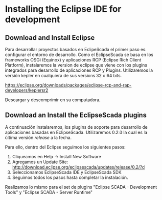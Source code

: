 # Installing the Eclipse IDE for development

## Download and Install Eclipse

Para desarrollar proyectos basados en EclipeScada el primer paso es configurar el entorno de desarrollo. Como el EclipseScada se basa en los frameworks OSGi (Equinox) y aplicaciones RCP (Eclipse Rich Client Platform), instalaremos la version de eclipse que viene con los plugins integrados para desarrollo de aplicaciones RCP y Plugins. Utilizaremos la versión kepler en cualquiera de sus versions 32 o 64 bits.

https://eclipse.org/downloads/packages/eclipse-rcp-and-rap-developers/keplersr2

Descargar y descomprimir en su computadora.

## Download an Install the EclipseScada plugins
A continuación instalaremos, los plugins de soporte para desarrollo de aplicaciones basadas en EclipseScada. Utilizaremos 0.2.0 la cual es la última versión *release* a la fecha.

Para ello, dentro del Eclipse seguimos los siguientes pasos:

1. Cliqueamos en Help -> Install New Software
2. Agregamos un Update Site:
http://download.eclipse.org/eclipsescada/updates/release/0.2/?d
3. Seleccionamos EclipseScada IDE y EclipseScada SDK
4. Seguimos todos los pasos hasta completar la instalación. 

Realizamos lo mismo para el set de plugins "Eclipse SCADA - Development Tools" y "Eclipse SCADA - Server Runtime"

## 




